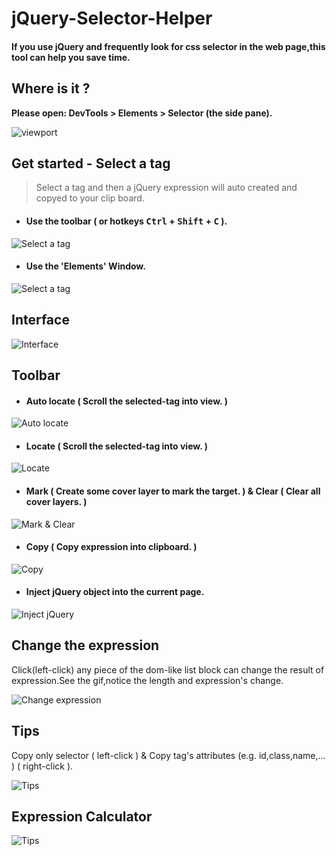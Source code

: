 # jQuery-Selector-Helper
#### If you use jQuery and frequently look for css selector in the web page,this tool can help you save time.

## Where is it ?
**Please open: DevTools > Elements > Selector (the side pane).**


![viewport](http://igofind.github.io/lib/images/chrome-extension/jQuerySelectorHelper/viewport.jpg)

## Get started - Select a tag
> Select a tag and then a jQuery expression will auto created and copyed to your clip board.

- #### Use the toolbar ( or hotkeys <kbd>Ctrl</kbd> + <kbd>Shift</kbd> + <kbd>C</kbd> ).  
![Select a tag](http://igofind.github.io/lib/images/chrome-extension/jQuerySelectorHelper/select-tag.gif)  

- #### Use the 'Elements' Window.
![Select a tag](http://igofind.github.io/lib/images/chrome-extension/jQuerySelectorHelper/use-elements-window.gif)
    
## Interface
![Interface](http://igofind.github.io/lib/images/chrome-extension/jQuerySelectorHelper/interface.jpg)

## Toolbar
- #### Auto locate ( Scroll the selected-tag into view. )
![Auto locate](http://igofind.github.io/lib/images/chrome-extension/jQuerySelectorHelper/auto_locate.gif)

- #### Locate ( Scroll the selected-tag into view. )
![Locate](http://igofind.github.io/lib/images/chrome-extension/jQuerySelectorHelper/locate.gif)

- #### Mark ( Create some cover layer to mark the target. ) & Clear ( Clear all cover layers. )
![Mark & Clear](http://igofind.github.io/lib/images/chrome-extension/jQuerySelectorHelper/mark&clear.gif)

- #### Copy ( Copy expression into clipboard. )
![Copy](http://igofind.github.io/lib/images/chrome-extension/jQuerySelectorHelper/copy.gif)

- #### Inject jQuery object into the current page.
![Inject jQuery](http://igofind.github.io/lib/images/chrome-extension/jQuerySelectorHelper/injectJQ.gif)

## Change the expression
Click(left-click) any piece of the dom-like list block can change the result of expression.See the gif,notice the length and expression's change.

![Change expression](http://igofind.github.io/lib/images/chrome-extension/jQuerySelectorHelper/change_expression.gif)


## Tips
Copy only selector ( left-click ) & Copy tag's attributes (e.g. id,class,name,... ) ( right-click ).

![Tips](http://igofind.github.io/lib/images/chrome-extension/jQuerySelectorHelper/tips.gif)

## Expression Calculator
![Tips](http://igofind.github.io/lib/images/chrome-extension/jQuerySelectorHelper/calculator.gif)